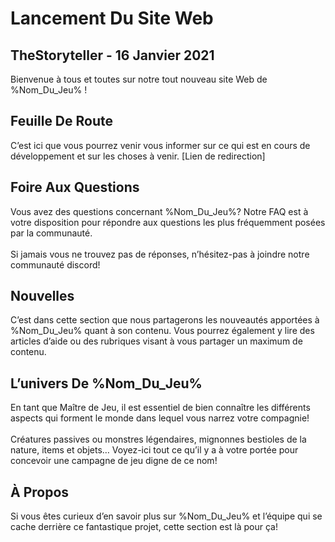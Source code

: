 # Lancement Du Site Web

## TheStoryteller - 16 Janvier 2021

Bienvenue à tous et toutes sur notre tout nouveau site Web de %Nom_Du_Jeu% !

## Feuille De Route

C’est ici que vous pourrez venir vous informer sur ce qui est en cours de développement et sur les choses à venir. [Lien de redirection]

## Foire Aux Questions

Vous avez des questions concernant %Nom_Du_Jeu%? Notre FAQ est à votre disposition pour répondre aux questions les plus fréquemment posées par la communauté. \
 \
Si jamais vous ne trouvez pas de réponses, n’hésitez-pas à joindre notre communauté discord!

##

## Nouvelles

C’est dans cette section que nous partagerons les nouveautés apportées à %Nom_Du_Jeu% quant à son contenu. Vous pourrez également y lire des articles d’aide ou des rubriques visant à vous partager un maximum de contenu.

##

## L’univers De %Nom_Du_Jeu%

En tant que Maître de Jeu, il est essentiel de bien connaître les différents aspects qui forment le monde dans lequel vous narrez votre compagnie! \
 \
Créatures passives ou monstres légendaires, mignonnes bestioles de la nature, items et objets… Voyez-ici tout ce qu’il y a à votre portée pour concevoir une campagne de jeu digne de ce nom!

## À Propos

Si vous êtes curieux d’en savoir plus sur %Nom_Du_Jeu% et l’équipe qui se cache derrière ce fantastique projet, cette section est là pour ça!
